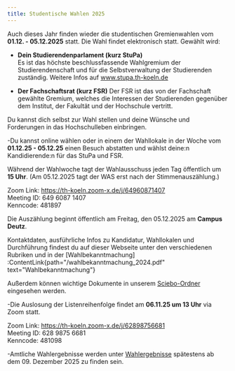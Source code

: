 ```yaml
---
title: Studentische Wahlen 2025
---
```


<!-- **!! DU BIST GEFRAGT !!** -->

Auch dieses Jahr finden wieder die studentischen Gremienwahlen vom **01.12. - 05.12.2025** statt. Die Wahl findet elektronisch statt. Gewählt wird:

- **Dein Studierendenparlament (kurz StuPa)**  
  Es ist das höchste beschlussfassende Wahlgremium der Studierendenschaft und für die Selbstverwaltung der Studierenden zuständig.
  Weitere Infos auf www.stupa.th-koeln.de

- **Der Fachschaftsrat (kurz FSR)**
  Der FSR ist das von der Fachschaft gewählte Gremium, welches die Interessen der Studierenden gegenüber dem Institut, der Fakultät und der Hochschule vertritt.

Du kannst dich selbst zur Wahl stellen und deine Wünsche und Forderungen in das Hochschulleben einbringen.

-Du kannst online wählen oder in einem der Wahllokale in der Woche vom **01.12.25 - 05.12.25** einen Besuch abstatten und wählst deine:n Kandidierende:n für das StuPa und FSR.

Während der Wahlwoche tagt der Wahlausschuss jeden Tag öffentlich um **15 Uhr**. (Am 05.12.2025 tagt der WAS erst nach der Stimmenauszählung.)

Zoom Link: https://th-koeln.zoom-x.de/j/64960871407  
Meeting ID: 649 6087 1407  
Kenncode: 481897 

Die Auszählung beginnt öffentlich am Freitag, den 05.12.2025 am **Campus Deutz**.

Kontaktdaten, ausführliche Infos zu Kandidatur, Wahllokalen und Durchführung findest du auf dieser Webseite unter den verschiedenen Rubriken und in der [Wahlbekanntmachung] 
:ContentLink{path="/wahlbekanntmachung_2024.pdf" text="Wahlbekanntmachung"}

Außerdem können wichtige Dokumente in unserem [Sciebo-Ordner](https://th-koeln.sciebo.de/s/t8SoFrD7PsqY94J) eingesehen werden.

-Die Auslosung der Listenreihenfolge findet am **06.11.25 um 13 Uhr** via Zoom statt.

Zoom Link: https://th-koeln.zoom-x.de/j/62898756681  
Meeting ID: 628 9875 6681  
Kenncode: 481098

-Amtliche Wahlergebnisse werden unter [Wahlergebnisse](/wahlergebnisse) spätestens ab dem 09. Dezember 2025 zu finden sein.
